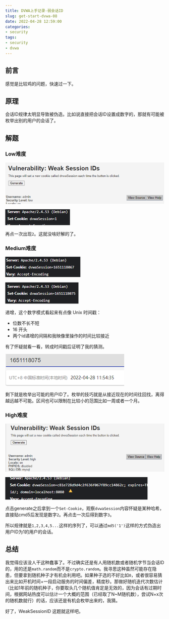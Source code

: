 ```yaml
---
title: DVWA上手记录-弱会话ID
slug: get-start-dvwa-08
date: 2022-04-28 12:59:00
categories:
- security
tags:
- security
- dvwa
---
```


## 前言

感觉是比较鸡的问题，快速过一下。

## 原理

会话ID规律太明显导致被伪造。比如说直接把会话ID设置成数字的，那就有可能被枚举出别的用户的会话了。

## 解题

### Low难度

![image-20220428115329825](image-20220428115329825.png)

![image-20220428115338241](image-20220428115338241.png)

再点一次出现`2`。这就没啥好解的了。

### Medium难度

![image-20220428115508774](image-20220428115508774.png)

![image-20220428115516730](image-20220428115516730.png)

递增，这个数字模式看起来有点像 Unix 时间戳：

- 位数不长不短
- 16 开头
- 两个id递增的间隔和我映像里操作的时间比较接近

有了怀疑就看一看，转成时间戳后证明了我的猜测。

![image-20220428115606157](image-20220428115606157.png)

剩下就是枚举出可能的用户ID了。枚举的技巧就是从接近现在的时间往回找，离得越远越不可能。区间也可以限制在比较小的范围比如一周或者一个月。

### High难度

![image-20220428114951254](image-20220428114951254.png)

![image-20220428114940081](image-20220428114940081.png)

点击generate之后拿到一个`Set-Cookie`，观察`dvwaSession`内容怀疑是某种哈希，直接贴cmd5后发现是数字`2`。再点击一次后得到数字`3`。

所以规律就是`1,2,3,4,5...`这样的序列了，可以通过`md5('1')`这样的方式伪造出用户ID为1的用户的会话。

## 总结

我觉得应该没人干这种蠢事了。不过确实还是有人用随机数或者随机字节当会话ID的，用的还是`math.random`而不是`crypto.random`。我寻思这种虽然可能存在隐患，但要拿到随机种子才有机会利用吧。如果种子选的不好比如`0`，或者很容易猜出来比如开机时间+一段启动服务的时间偏差，精度秒。那做好随机迭代次数估计（比如1年前的随机种子，你要取头几个随机值肯定是无效的，因为会话有过期时间，根据网站热度可以估计一个大概的范围（已经取了N~M随机数），尝试N+x次的随机数就行）的话，应该还是有机会枚举出来的，我猜。

好了，WeakSessionID 这题就这样吧。